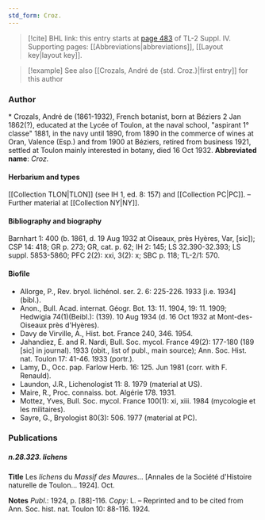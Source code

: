 ```yaml
---
std_form: Croz.
---
```


> [!cite] BHL link: this entry starts at [page 483](https://www.biodiversitylibrary.org/page/33266160) of TL-2 Suppl. IV.
> Supporting pages: [[Abbreviations|abbreviations]], [[Layout key|layout key]].

> [!example] See also [[Crozals, André de {std. Croz.}|first entry]] for this author

### Author

\* Crozals, André de (1861-1932), French botanist, born at Béziers 2 Jan 1862(?), educated at the Lycée of Toulon, at the naval school, "aspirant 1° classe" 1881, in the navy until 1890, from 1890 in the commerce of wines at Oran, Valence (Esp.) and from 1900 at Béziers, retired from business 1921, settled at Toulon mainly interested in botany, died 16 Oct 1932. 
**Abbreviated name**: *Croz.*

#### Herbarium and types

[[Collection TLON|TLON]] (see IH 1, ed. 8: 157) and [[Collection PC|PC]]. – Further material at [[Collection NY|NY]].

#### Bibliography and biography

Barnhart 1: 400 (b. 1861, d. 19 Aug 1932 at Oiseaux, près Hyères, Var, \[sic\]); CSP 14: 418; GR p. 273; GR, cat. p. 62; IH 2: 145; LS 32.390-32.393; LS suppl. 5853-5860; PFC 2(2): xxi, 3(2): x; SBC p. 118; TL-2/1: 570.

#### Biofile

- Allorge, P., Rev. bryol. lichénol. ser. 2. 6: 225-226. 1933 \[i.e. 1934\] (bibl.).
- Anon., Bull. Acad. internat. Géogr. Bot. 13: 11. 1904, 19: 11. 1909; Hedwigia 74(1)(Beibl.): (139). 10 Aug 1934 (d. 16 Oct 1932 at Mont-des-Oiseaux près d'Hyères).
- Davy de Virville, A., Hist. bot. France 240, 346. 1954.
- Jahandiez, É. and R. Nardi, Bull. Soc. mycol. France 49(2): 177-180 (189 \[sic\] in journal). 1933 (obit., list of publ., main source); Ann. Soc. Hist. nat. Toulon 17: 41-46. 1933 (portr.).
- Lamy, D., Occ. pap. Farlow Herb. 16: 125. Jun 1981 (corr. with F. Renauld).
- Laundon, J.R., Lichenologist 11: 8. 1979 (material at US).
- Maire, R., Proc. connaiss. bot. Algérie 178. 1931.
- Mottez, Yves, Bull. Soc. mycol. France 100(1): xi, xiii. 1984 (mycologie et les militaires).
- Sayre, G., Bryologist 80(3): 506. 1977 (material at PC).

### Publications

##### n.28.323. lichens

**Title**
Les *lichens* du *Massif des Maures*... \[Annales de la Société d'Histoire naturelle de Toulon... 1924\]. Oct.

**Notes**
*Publ*.: 1924, p. \[88\]-116. *Copy*: L. – Reprinted and to be cited from Ann. Soc. hist. nat. Toulon 10: 88-116. 1924.

